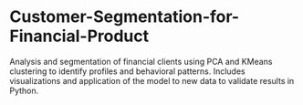 # Customer-Segmentation-for-Financial-Product
Analysis and segmentation of financial clients using PCA and KMeans clustering to identify profiles and behavioral patterns. Includes visualizations and application of the model to new data to validate results in Python.
